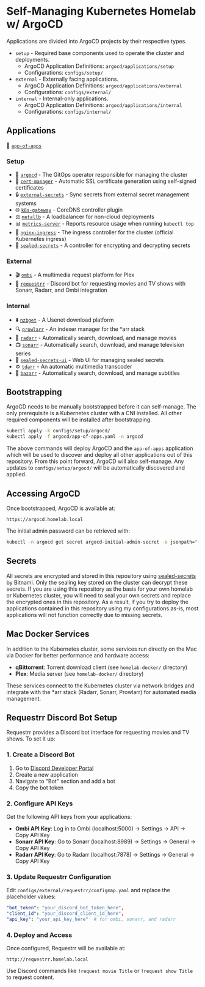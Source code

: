 # Self-Managing Kubernetes Homelab w/ ArgoCD

Applications are divided into ArgoCD projects by their respective types.

- `setup` - Required base components used to operate the cluster and deployments.
  - ArgoCD Application Definitions: `argocd/applications/setup`
  - Configurations: `configs/setup/`
- `external` - Externally facing applications.
  - ArgoCD Application Definitions: `argocd/applications/external`
  - Configurations: `configs/external/`
- `internal` - Internal-only applications.
  - ArgoCD Application Definitions: `argocd/applications/internal`
  - Configurations: `configs/internal/`

## Applications

🔄 [`app-of-apps`](argocd/app-of-apps.yaml)

### Setup

- 🔵 [`argocd`](https://argoproj.github.io/cd/) - The GitOps operator responsible for managing the cluster
- 🔐 [`cert-manager`](https://cert-manager.io/) - Automatic SSL certificate generation using self-signed certificates
- 🔒 [`external-secrets`](https://external-secrets.io/) - Sync secrets from external secret management systems
- 🌐 [`k8s-gateway`](https://github.com/ori-edge/k8s_gateway) - CoreDNS controller plugin
- ⚖️ [`metallb`](https://metallb.universe.tf/) - A loadbalancer for non-cloud deployments
- 📊 [`metrics-server`](https://github.com/kubernetes-sigs/metrics-server) - Reports resource usage when running `kubectl top`
- 🚀 [`nginx-ingress`](https://github.com/kubernetes/ingress-nginx) - The ingress controller for the cluster (official Kubernetes ingress)
- 🔐 [`sealed-secrets`](https://github.com/bitnami-labs/sealed-secrets) - A controller for encrypting and decrypting secrets

### External

- 🎬 [`ombi`](https://ombi.io/) - A multimedia request platform for Plex
- 🤖 [`requestrr`](https://github.com/darkalfx/requestrr) - Discord bot for requesting movies and TV shows with Sonarr, Radarr, and Ombi integration

### Internal

- ⬇️ [`nzbget`](https://nzbget.net/) - A Usenet download platform
- 🔍 [`prowlarr`](https://prowlarr.com/) - An indexer manager for the *arr stack
- 🎥 [`radarr`](https://radarr.video/) - Automatically search, download, and manage movies
- 📺 [`sonarr`](https://sonarr.tv/) - Automatically search, download, and manage television series
- 🔐 [`sealed-secrets-ui`](https://github.com/komodor-io/sealed-secrets-ui) - Web UI for managing sealed secrets
- ⚙️ [`tdarr`](https://tdarr.io/) - An automatic multimedia transcoder
- 📝 [`bazarr`](https://www.bazarr.media/) - Automatically search, download, and manage subtitles

## Bootstrapping

ArgoCD needs to be manually bootstrapped before it can self-manage. The only prerequisite is a Kubernetes cluster with a CNI installed. All other required components will be installed after bootstrapping.

```bash
kubectl apply -k configs/setup/argocd/
kubectl apply -f argocd/app-of-apps.yaml -n argocd
```

The above commands will deploy ArgoCD and the `app-of-apps` application which will be used to discover and deploy all other applications out of this repository. From this point forward, ArgoCD will also self-manage. Any updates to `configs/setup/argocd/` will be automatically discovered and applied.

## Accessing ArgoCD

Once bootstrapped, ArgoCD is available at:

```
https://argocd.homelab.local
```

The initial admin password can be retrieved with:

```bash
kubectl -n argocd get secret argocd-initial-admin-secret -o jsonpath="{.data.password}" | base64 -d
```

## Secrets

All secrets are encrypted and stored in this repository using [sealed-secrets](https://github.com/bitnami-labs/sealed-secrets) by Bitnami. Only the sealing key stored on the cluster can decrypt these secrets. If you are using this repository as the basis for your own homelab or Kubernetes cluster, you will need to seal your own secrets and replace the encrypted ones in this repository. As a result, if you try to deploy the applications contained in this repository using my configurations as-is, most applications will not function correctly due to missing secrets.

## Mac Docker Services

In addition to the Kubernetes cluster, some services run directly on the Mac via Docker for better performance and hardware access:

- **qBittorrent**: Torrent download client (see `homelab-docker/` directory)
- **Plex**: Media server (see `homelab-docker/` directory)

These services connect to the Kubernetes cluster via network bridges and integrate with the *arr stack (Radarr, Sonarr, Prowlarr) for automated media management.

## Requestrr Discord Bot Setup

Requestrr provides a Discord bot interface for requesting movies and TV shows. To set it up:

### 1. Create a Discord Bot

1. Go to [Discord Developer Portal](https://discord.com/developers/applications)
2. Create a new application
3. Navigate to "Bot" section and add a bot
4. Copy the bot token

### 2. Configure API Keys

Get the following API keys from your applications:

- **Ombi API Key**: Log in to Ombi (localhost:5000) → Settings → API → Copy API Key
- **Sonarr API Key**: Go to Sonarr (localhost:8989) → Settings → General → Copy API Key
- **Radarr API Key**: Go to Radarr (localhost:7878) → Settings → General → Copy API Key

### 3. Update Requestrr Configuration

Edit `configs/external/requestrr/configmap.yaml` and replace the placeholder values:

```yaml
"bot_token": "your_discord_bot_token_here",
"client_id": "your_discord_client_id_here",
"api_key": "your_api_key_here"  # for ombi, sonarr, and radarr
```

### 4. Deploy and Access

Once configured, Requestrr will be available at:

```
http://requestrr.homelab.local
```

Use Discord commands like `!request movie Title` or `!request show Title` to request content.

